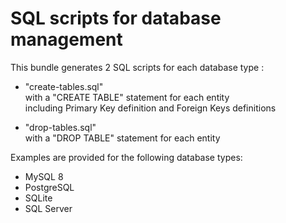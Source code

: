 # SQL scripts for database management

This bundle generates 2 SQL scripts for each database type :

 - "create-tables.sql"  
   with a "CREATE TABLE" statement for each entity   
   including Primary Key definition and Foreign Keys definitions 
   
 - "drop-tables.sql"  
   with a "DROP TABLE" statement for each entity

Examples are provided for the following database types:
 - MySQL 8
 - PostgreSQL
 - SQLite 
 - SQL Server 
